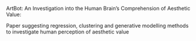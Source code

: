 ArtBot: An Investigation into the Human Brain’s Comprehension of Aesthetic Value: 

Paper suggesting regression, clustering and generative modelling methods to investigate human perception of aesthetic value

